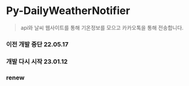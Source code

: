 # Py-DailyWeatherNotifier

> api와 날씨 웹사이트를 통해 기온정보를 모으고 카카오톡을 통해 전송합니다.

### 이전 개발 중단 22.05.17

### 개발 다시 시작 23.01.12
### renew

###